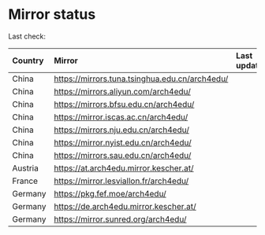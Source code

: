 <script src="./time.js"></script>
# Mirror status
Last check: <script type="text/javascript">localize(1699777213.2223759);</script>

|Country|Mirror|Last update|
|:------|:-----|:----------|
|China|https://mirrors.tuna.tsinghua.edu.cn/arch4edu/|<script type="text/javascript">localize(1699770705);</script>|
|China|https://mirrors.aliyun.com/arch4edu/|<script type="text/javascript">localize(1699727484);</script>|
|China|https://mirrors.bfsu.edu.cn/arch4edu/|<script type="text/javascript">localize(1699727484);</script>|
|China|https://mirror.iscas.ac.cn/arch4edu/|<script type="text/javascript">localize(1699727484);</script>|
|China|https://mirrors.nju.edu.cn/arch4edu/|<script type="text/javascript">localize(1699727484);</script>|
|China|https://mirror.nyist.edu.cn/arch4edu/|<script type="text/javascript">localize(1699727484);</script>|
|China|https://mirrors.sau.edu.cn/arch4edu/|<script type="text/javascript">localize(1699770705);</script>|
|Austria|https://at.arch4edu.mirror.kescher.at/|<script type="text/javascript">localize(1699770705);</script>|
|France|https://mirror.lesviallon.fr/arch4edu/|<script type="text/javascript">localize(1699727484);</script>|
|Germany|https://pkg.fef.moe/arch4edu/|<script type="text/javascript">localize(1699770705);</script>|
|Germany|https://de.arch4edu.mirror.kescher.at/|<script type="text/javascript">localize(1699770705);</script>|
|Germany|https://mirror.sunred.org/arch4edu/|<script type="text/javascript">localize(1699770705);</script>|

<script src="./tablefilter/tablefilter.js"></script>
<script src="./table.js"></script>